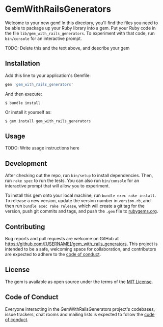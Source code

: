 # GemWithRailsGenerators

Welcome to your new gem! In this directory, you'll find the files you need to be able to package up your Ruby library into a gem. Put your Ruby code in the file `lib/gem_with_rails_generators`. To experiment with that code, run `bin/console` for an interactive prompt.

TODO: Delete this and the text above, and describe your gem

## Installation

Add this line to your application's Gemfile:

```ruby
gem 'gem_with_rails_generators'
```

And then execute:

    $ bundle install

Or install it yourself as:

    $ gem install gem_with_rails_generators

## Usage

TODO: Write usage instructions here

## Development

After checking out the repo, run `bin/setup` to install dependencies. Then, run `rake spec` to run the tests. You can also run `bin/console` for an interactive prompt that will allow you to experiment.

To install this gem onto your local machine, run `bundle exec rake install`. To release a new version, update the version number in `version.rb`, and then run `bundle exec rake release`, which will create a git tag for the version, push git commits and tags, and push the `.gem` file to [rubygems.org](https://rubygems.org).

## Contributing

Bug reports and pull requests are welcome on GitHub at https://github.com/[USERNAME]/gem_with_rails_generators. This project is intended to be a safe, welcoming space for collaboration, and contributors are expected to adhere to the [code of conduct](https://github.com/[USERNAME]/gem_with_rails_generators/blob/master/CODE_OF_CONDUCT.md).


## License

The gem is available as open source under the terms of the [MIT License](https://opensource.org/licenses/MIT).

## Code of Conduct

Everyone interacting in the GemWithRailsGenerators project's codebases, issue trackers, chat rooms and mailing lists is expected to follow the [code of conduct](https://github.com/[USERNAME]/gem_with_rails_generators/blob/master/CODE_OF_CONDUCT.md).
